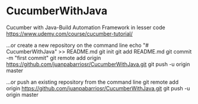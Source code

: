 # CucumberWithJava
Cucumber with Java-Build Automation Framework in lesser code https://www.udemy.com/course/cucumber-tutorial/ 

…or create a new repository on the command line
echo "# CucumberWithJava" >> README.md
git init
git add README.md
git commit -m "first commit"
git remote add origin https://github.com/juanpabarriosr/CucumberWithJava.git
git push -u origin master

…or push an existing repository from the command line
git remote add origin https://github.com/juanpabarriosr/CucumberWithJava.git
git push -u origin master
